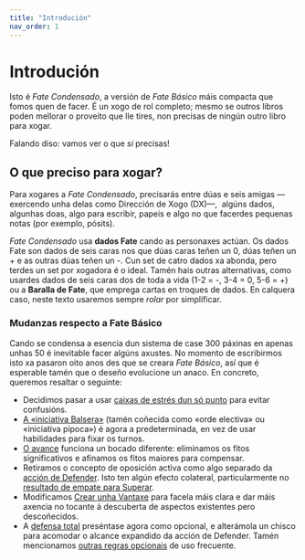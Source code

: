 ```yaml
---
title: "Introdución"
nav_order: 1
---
```


# Introdución

Isto é _Fate Condensado_, a versión de _Fate Básico_ máis compacta que fomos quen de facer. É un xogo de rol completo; mesmo se outros libros poden mellorar o proveito que lle tires, non precisas de ningún outro libro para xogar.

Falando diso: vamos ver o que _si_ precisas!

## O que preciso para xogar?

Para xogares a _Fate Condensado_, precisarás entre dúas e seis amigas —exercendo unha delas como Dirección de Xogo (DX)—,  algúns dados, algunhas doas, algo para escribir, papeis e algo no que facerdes pequenas notas (por exemplo, pósits).

_Fate Condensado_ usa **dados Fate** cando as personaxes actúan. Os dados Fate son dados de seis caras nos que dúas caras teñen un <r>0</r>, dúas teñen un <r>+</r> e as outras dúas teñen un <r>-</r>. Cun set de catro dados xa abonda, pero terdes un set por xogadora é o ideal. Tamén hais outras alternativas, como usardes dados de seis caras dos de toda a vida (1-2 = <r>-</r>, 3-4 = <r>0</r>, 5-6 = <r>+</r>) ou a **Baralla de Fate**, que emprega cartas en troques de dados. En calquera caso, neste texto usaremos sempre *rolar* por simplificar.

### Mudanzas respecto a Fate Básico

Cando se condensa a esencia dun sistema de case 300 páxinas en apenas unhas 50 é inevitable facer algúns axustes. No momento de escribirmos isto xa pasaron oito anos des que se creara _Fate Básico_, así que é esperable tamén que o deseño evolucione un anaco. En concreto, queremos resaltar o seguinte:

* Decidimos pasar a usar [caixas de estrés dun só punto](/fate-condensado-srd/desafios-competicions-e-conflitos#recibir-dano) para evitar confusións.
* [A «iniciativa Balsera»](/fate-condensado-srd/desafios-competicions-e-conflitos#orde-dos-turnos) (tamén coñecida como «orde electiva» ou «iniciativa pipoca») é agora a predeterminada, en vez de usar habilidades para fixar os turnos.
* [O avance](/fate-condensado-srd/avance) funciona un bocado diferente: eliminamos os fitos significativos e afinamos os fitos maiores para compensar.
* Retiramos o concepto de oposición activa como algo separado da [acción de Defender](/fate-condensado-srd/accions-e-roladas#defender). Isto ten algún efecto colateral, particularmente no [resultado de empate para Superar](/fate-condensado-srd/accions-e-roladas#superar).
* Modificamos [Crear unha Vantaxe](/fate-condensado-srd/accions-e-roladas#crear-unha-vantaxe) para facela máis clara e dar máis axencia no tocante á descuberta de aspectos existentes pero descoñecidos.
* A [defensa total](/fate-condensado-srd/regras-opcionais#defensa-total) preséntase agora como opcional, e alterámola un chisco para acomodar o alcance expandido da acción de Defender. Tamén mencionamos [outras regras opcionais](/fate-condensado-srd/regras-opcionais) de uso frecuente.
